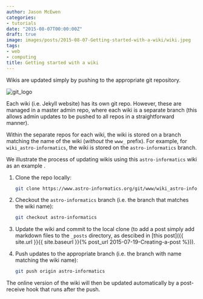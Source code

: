 ```yaml
---
author: Jason McEwen
categories:
- tutorials
date: "2015-08-07T00:00:00Z"
draft: true
image: images/posts/2015-08-07-Getting-started-with-a-wiki/wiki.jpeg
tags:
- web
- computing
title: Getting started with a wiki
---
```


Wikis are updated simply by pushing to the appropriate git repository.

<!--more-->

![git_logo](/images/posts/2015-08-07-Getting-started-with-a-wiki/wiki.jpeg)

Each wiki (i.e. Jekyll website) has its own git repo.  However, these are managed in a master admin repo, where each wiki is a separate branch (this allows admin updates to be pushed to all repos in a straightforward manner).

Within the separate repos for each wiki, the wiki is stored on a branch matching the name of the wiki (*without* the `www_` prefix).  For example, for `wiki_astro-informatics`, the wiki is stored on the `astro-informatics` branch.

We illustrate the process of updating wikis using this `astro-informatics` wiki as an example .

1. Clone the repo locally:
    ```bash
	git clone https://www.astro-informatics.org/git/www/wiki_astro-informatics.git
    ```

2. Checkout the `astro-informatics` branch (i.e. the branch that matches the wiki name):
    ```bash
	git checkout astro-informatics
    ```

3. Update the wiki and commit to the local clone (to add a post simply add markdown files to the `_posts` directory, as descibed in [this post]({{ site.url }}{{ site.baseurl }}{% post_url 2015-07-19-Creating-a-post %})).

4. Push updates to the appropriate branch (i.e. the branch with name matching the wiki name):
    ```bash
	git push origin astro-informatics

    ```

The online version of the wiki will then be updated automatically by a post-receive hook that runs after the push.
